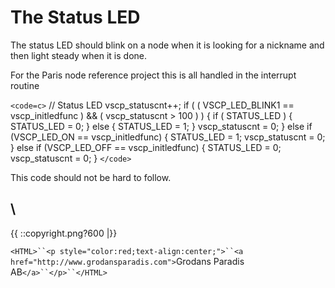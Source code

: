 # The Status LED

The status LED should blink on a node when it is looking for a nickname and then light steady when it is done.

For the Paris node reference project this is all handled in the interrupt routine

`<code=c>`
// Status LED
vscp_statuscnt++;
if ( ( VSCP_LED_BLINK1 == vscp_initledfunc ) &&
        ( vscp_statuscnt > 100 ) ) {
    if ( STATUS_LED ) {
        STATUS_LED = 0;
    }
    else {
        STATUS_LED = 1;
    }
    vscp_statuscnt = 0;
}
else if (VSCP_LED_ON == vscp_initledfunc) {
    STATUS_LED = 1;
    vscp_statuscnt = 0;
}
else if (VSCP_LED_OFF == vscp_initledfunc) {
    STATUS_LED = 0;
    vscp_statuscnt = 0;
}
`</code>`

This code should not be hard to follow. 

\\ 
----
{{  ::copyright.png?600  |}}

`<HTML>``<p style="color:red;text-align:center;">``<a href="http://www.grodansparadis.com">`Grodans Paradis AB`</a>``</p>``</HTML>`

